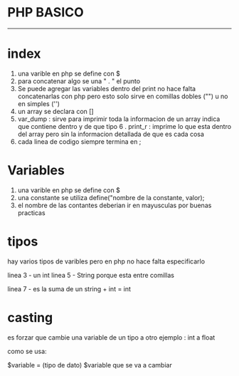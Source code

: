 # PHP BASICO
-------------
# index 

1. una varible en php se define con $
2. para concatenar algo se una " . " el punto
3. Se puede agregar las variables dentro del print 
no hace falta concatenarlas con php pero esto solo sirve en comillas dobles ("") u no en simples ('')
4. un array se declara con []
5. var_dump : sirve para imprimir toda la informacion de un array indica que contiene dentro y de que tipo 
6 . print_r : imprime lo que esta dentro del array pero sin la informacion detallada de que es cada cosa
7. cada linea de codigo siempre termina en ;


# Variables

1. una varible en php se define con $
2. una constante se utiliza define("nombre de la constante, valor);
3. el nombre de las contantes deberian ir en mayusculas por buenas practicas


# tipos 

hay varios tipos de varibles pero en php no hace falta especificarlo

linea 3 - un int
linea 5 - String porque esta entre comillas

linea 7 - es la suma de un string + int = int

# casting 

es forzar que cambie una variable de un tipo a otro
ejemplo : 
int a float 

como se usa: 

$variable = (tipo de dato) $variable que se va a cambiar